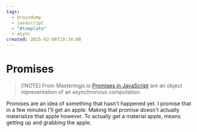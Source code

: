 ```yaml
---
tags:
  - braindump
  - javascript
  - "#template"
  - async
created: 2025-02-06T19:34:00
---
```


# Promises


> [!NOTE] From Masteringjs.io
> [Promises in JavaScript](https://masteringjs.io/tutorials/fundamentals/promise) are an object representation of an asynchronous computation.

Promises are an idea of something that hasn't happened yet. I promise that in a few minutes I'll get an apple. Making that promise doesn't actually materialize that apple however. To actually get a material apple, means getting up and grabbing the apple.  